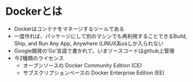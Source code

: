 # Dockerとは

- Dockerはコンテナをマネージするツールである
- 一度作れば、パッケージにして別のマシンでも再利用することできるBuild, Ship, and Run Any App, Anywhere (LINUX系osしか入られない
- Google開発の’Go’言語で書かれて、いまソースコードはgithub上管理
- 今2種類のライセンス
  - オープンソースの Docker Community Edition (CE) 
  - サブスクリプションベースの Docker Enterprise Edition (EE)
